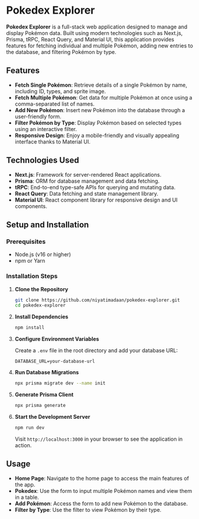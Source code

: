 # Pokedex Explorer

**Pokedex Explorer** is a full-stack web application designed to manage and display Pokémon data. Built using modern technologies such as Next.js, Prisma, tRPC, React Query, and Material UI, this application provides features for fetching individual and multiple Pokémon, adding new entries to the database, and filtering Pokémon by type.

## Features

- **Fetch Single Pokémon**: Retrieve details of a single Pokémon by name, including ID, types, and sprite image.
- **Fetch Multiple Pokémon**: Get data for multiple Pokémon at once using a comma-separated list of names.
- **Add New Pokémon**: Insert new Pokémon into the database through a user-friendly form.
- **Filter Pokémon by Type**: Display Pokémon based on selected types using an interactive filter.
- **Responsive Design**: Enjoy a mobile-friendly and visually appealing interface thanks to Material UI.

## Technologies Used

- **Next.js**: Framework for server-rendered React applications.
- **Prisma**: ORM for database management and data fetching.
- **tRPC**: End-to-end type-safe APIs for querying and mutating data.
- **React Query**: Data fetching and state management library.
- **Material UI**: React component library for responsive design and UI components.

## Setup and Installation

### Prerequisites

- Node.js (v16 or higher)
- npm or Yarn

### Installation Steps

1. **Clone the Repository**

   ```bash
   git clone https://github.com/niyatimadaan/pokedex-explorer.git
   cd pokedex-explorer
   ```

2. **Install Dependencies**

   ```bash
   npm install
   ```

3. **Configure Environment Variables**

   Create a `.env` file in the root directory and add your database URL:

   ```
   DATABASE_URL=your-database-url
   ```

4. **Run Database Migrations**

   ```bash
   npx prisma migrate dev --name init
   ```

5. **Generate Prisma Client**

   ```bash
   npx prisma generate
   ```

6. **Start the Development Server**

   ```bash
   npm run dev
   ```

   Visit `http://localhost:3000` in your browser to see the application in action.

## Usage

- **Home Page**: Navigate to the home page to access the main features of the app.
- **Pokedex**: Use the form to input multiple Pokémon names and view them in a table.
- **Add Pokémon**: Access the form to add new Pokémon to the database.
- **Filter by Type**: Use the filter to view Pokémon by their type.
